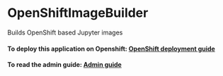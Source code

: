 # OpenShiftImageBuilder
Builds OpenShift based Jupyter images

#### To deploy this application on Openshift: [OpenShift deployment guide](deploy-openshift/README.md)
#### To read the admin guide: [Admin guide](admin-guide.md)
